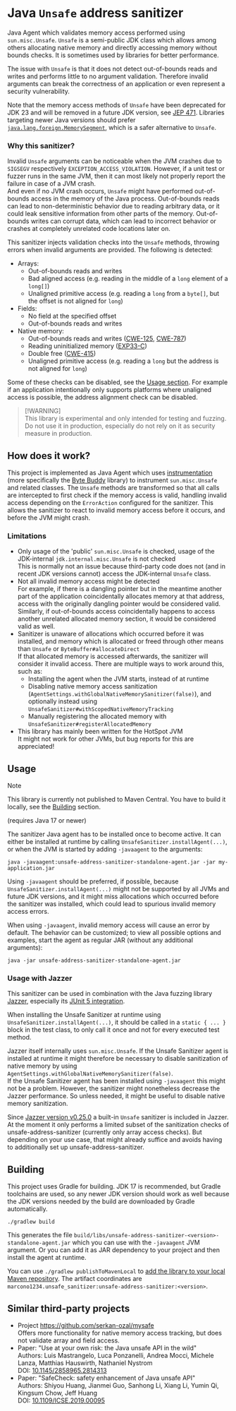 # Java `Unsafe` address sanitizer

Java Agent which validates memory access performed using `sun.misc.Unsafe`. `Unsafe` is a semi-public JDK class
which allows among others allocating native memory and directly accessing memory without bounds checks. It is
sometimes used by libraries for better performance.

The issue with `Unsafe` is that it does not detect out-of-bounds reads and writes and performs little to no argument
validation. Therefore invalid arguments can break the correctness of an application or even represent a security
vulnerability.

Note that the memory access methods of `Unsafe` have been deprecated for JDK 23 and will be removed in a future JDK
version, see [JEP 471](https://openjdk.org/jeps/471). Libraries targeting newer Java versions should prefer
[`java.lang.foreign.MemorySegment`](https://docs.oracle.com/en/java/javase/22/docs/api/java.base/java/lang/foreign/MemorySegment.html),
which is a safer alternative to `Unsafe`.

### Why this sanitizer?

Invalid `Unsafe` arguments can be noticeable when the JVM crashes due to `SIGSEGV` respectively
`EXCEPTION_ACCESS_VIOLATION`. However, if a unit test or fuzzer runs in the same JVM, then it can most likely not
properly report the failure in case of a JVM crash.\
And even if no JVM crash occurs, `Unsafe` might have performed out-of-bounds access in the memory of the Java
process. Out-of-bounds reads can lead to non-deterministic behavior due to reading arbitrary data, or it could
leak sensitive information from other parts of the memory. Out-of-bounds writes can corrupt data, which can
lead to incorrect behavior or crashes at completely unrelated code locations later on.

This sanitizer injects validation checks into the `Unsafe` methods, throwing errors when invalid arguments
are provided. The following is detected:

- Arrays:
  - Out-of-bounds reads and writes
  - Bad aligned access (e.g. reading in the middle of a `long` element of a `long[]`)
  - Unaligned primitive access (e.g. reading a `long` from a `byte[]`, but the offset is not aligned for `long`)
- Fields:
  - No field at the specified offset
  - Out-of-bounds reads and writes
- Native memory:
  - Out-of-bounds reads and writes ([CWE-125](https://cwe.mitre.org/data/definitions/125.html), [CWE-787](https://cwe.mitre.org/data/definitions/787.html))
  - Reading uninitialized memory ([EXP33-C](https://wiki.sei.cmu.edu/confluence/display/c/EXP33-C.+Do+not+read+uninitialized+memory))
  - Double free ([CWE-415](https://cwe.mitre.org/data/definitions/415.html))
  - Unaligned primitive access (e.g. reading a `long` but the address is not aligned for `long`)

Some of these checks can be disabled, see the [Usage section](#usage). For example if an application intentionally
only supports platforms where unaligned access is possible, the address alignment check can be disabled.

> [!WARNING]\
> This library is experimental and only intended for testing and fuzzing. Do not use it in production, especially do
> not rely on it as security measure in production.

## How does it work?

This project is implemented as Java Agent which uses [instrumentation](https://docs.oracle.com/en/java/javase/17/docs/api/java.instrument/java/lang/instrument/package-summary.html)
(more specifically the [Byte Buddy](https://github.com/raphw/byte-buddy) library) to instrument `sun.misc.Unsafe` and
related classes. The `Unsafe` methods are transformed so that all calls are intercepted to first check if the memory
access is valid, handling invalid access depending on the `ErrorAction` configured for the sanitizer. This allows the
sanitizer to react to invalid memory access before it occurs, and before the JVM might crash.

### Limitations

- Only usage of the 'public' `sun.misc.Unsafe` is checked, usage of the JDK-internal `jdk.internal.misc.Unsafe` is not
  checked\
  This is normally not an issue because third-party code does not (and in recent JDK versions cannot) access the
  JDK-internal `Unsafe` class.
- Not all invalid memory access might be detected\
  For example, if there is a dangling pointer but in the meantime another part of the application coincidentally
  allocates memory at that address, access with the originally dangling pointer would be considered valid. Similarly,
  if out-of-bounds access coincidentally happens to access another unrelated allocated memory section, it would be
  considered valid as well.
- Sanitizer is unaware of allocations which occurred before it was installed, and memory which is allocated or freed
  through other means than `Unsafe` or `ByteBuffer#allocateDirect`\
  If that allocated memory is accessed afterwards, the sanitizer will consider it invalid access. There are multiple
  ways to work around this, such as:
   - Installing the agent when the JVM starts, instead of at runtime
   - Disabling native memory access sanitization (`AgentSettings.withGlobalNativeMemorySanitizer(false)`), and
     optionally instead using `UnsafeSanitizer#withScopedNativeMemoryTracking`
   - Manually registering the allocated memory with `UnsafeSanitizer#registerAllocatedMemory`
- This library has mainly been written for the HotSpot JVM\
  It might not work for other JVMs, but bug reports for this are appreciated!

## Usage

> [!NOTE]
> This library is currently not published to Maven Central. You have to build it locally, see the [Building](#building)
> section.

(requires Java 17 or newer)

The sanitizer Java agent has to be installed once to become active. It can either be installed at runtime by calling
`UnsafeSanitizer.installAgent(...)`, or when the JVM is started by adding `-javaagent` to the arguments:
```
java -javaagent:unsafe-address-sanitizer-standalone-agent.jar -jar my-application.jar
```

Using `-javaagent` should be preferred, if possible, because `UnsafeSanitizer.installAgent(...)` might not be supported
by all JVMs and future JDK versions, and it might miss allocations which occurred before the sanitizer was installed,
which could lead to spurious invalid memory access errors.

When using `-javaagent`, invalid memory access will cause an error by default. The behavior can be customized; to view
all possible options and examples, start the agent as regular JAR (without any additional arguments):
```
java -jar unsafe-address-sanitizer-standalone-agent.jar
```

### Usage with Jazzer

This sanitizer can be used in combination with the Java fuzzing library [Jazzer](https://github.com/CodeIntelligenceTesting/jazzer),
especially its [JUnit 5 integration](https://github.com/CodeIntelligenceTesting/jazzer?tab=readme-ov-file#junit-5).

When installing the Unsafe Sanitizer at runtime using `UnsafeSanitizer.installAgent(...)`, it should be called in a
`static { ... }` block in the test class, to only call it once and not for every executed test method.

Jazzer itself internally uses `sun.misc.Unsafe`. If the Unsafe Sanitizer agent is installed at runtime it might
therefore be necessary to disable sanitization of native memory by using `AgentSettings.withGlobalNativeMemorySanitizer(false)`.\
If the Unsafe Sanitizer agent has been installed using `-javaagent` this might not be a problem. However, the
sanitizer might nonetheless decrease the Jazzer performance. So unless needed, it might be useful to disable native
memory sanitization.

Since [Jazzer version v0.25.0](https://github.com/CodeIntelligenceTesting/jazzer/releases/tag/v0.25.0) a built-in
`Unsafe` sanitizer is included in Jazzer. At the moment it only performs a limited subset of the sanitization
checks of unsafe-address-sanitizer (currently only array access checks). But depending on your use case, that might
already suffice and avoids having to additionally set up unsafe-address-sanitizer. 

## Building

This project uses Gradle for building. JDK 17 is recommended, but Gradle toolchains are used, so any newer JDK version
should work as well because the JDK versions needed by the build are downloaded by Gradle automatically.

```
./gradlew build
```

This generates the file `build/libs/unsafe-address-sanitizer-<version>-standalone-agent.jar` which you can use with the
`-javaagent` JVM argument. Or you can add it as JAR dependency to your project and then install the agent at runtime.

You can use `./gradlew publishToMavenLocal` to [add the library to your local Maven repository](https://docs.gradle.org/current/userguide/publishing_maven.html#publishing_maven:install).
The artifact coordinates are `marcono1234.unsafe_sanitizer:unsafe-address-sanitizer:<version>`.

## Similar third-party projects

- Project https://github.com/serkan-ozal/mysafe \
  Offers more functionality for native memory access tracking, but does not validate array and field access.
- Paper: "Use at your own risk: the Java unsafe API in the wild"\
  Authors: Luis Mastrangelo, Luca Ponzanelli, Andrea Mocci, Michele Lanza, Matthias Hauswirth, Nathaniel Nystrom\
  DOI: [10.1145/2858965.2814313](https://doi.org/10.1145/2858965.2814313)
- Paper: "SafeCheck: safety enhancement of Java unsafe API"\
  Authors: Shiyou Huang, Jianmei Guo, Sanhong Li, Xiang Li, Yumin Qi, Kingsum Chow, Jeff Huang\
  DOI: [10.1109/ICSE.2019.00095](https://doi.org/10.1109/ICSE.2019.00095)
